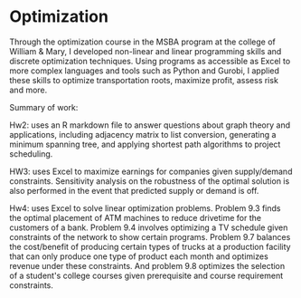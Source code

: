 # Optimization

Through the optimization course in the MSBA program at the college of William & Mary, I developed non-linear and linear programming skills and discrete optimization techniques. Using programs as accessible as Excel to more complex languages and tools such as Python and Gurobi, I applied these skills to optimize transportation roots, maximize profit, assess risk and more.

Summary of work:

Hw2: uses an R markdown file to answer questions about graph theory and applications, including adjacency matrix to list conversion, generating a minimum spanning tree, and applying shortest path algorithms to project scheduling. 

HW3: uses Excel to maximize earnings for companies given supply/demand constraints. Sensitivity analysis on the robustness of the optimal solution is also performed in the event that predicted supply or demand is off.

Hw4: uses Excel to solve linear optimization problems. Problem 9.3 finds the optimal placement of ATM machines to reduce drivetime for the customers of a bank. Problem 9.4 involves optimizing a TV schedule given constraints of the network to show certain programs. Problem 9.7 balances the cost/benefit of producing certain types of trucks at a production facility that can only produce one type of product each month and optimizes revenue under these constraints. And problem 9.8 optimizes the selection of a student's college courses given prerequisite and course requirement constraints. 

